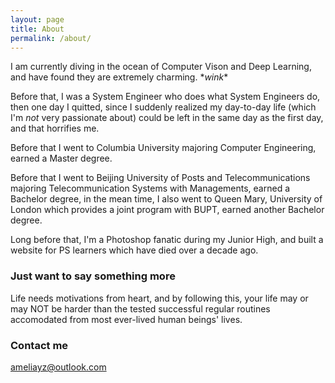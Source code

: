 ```yaml
---
layout: page
title: About
permalink: /about/
---
```


I am currently diving in the ocean of Computer Vison and Deep Learning, and have found they are extremely charming. \**wink*\* 

Before that, I was a System Engineer who does what System Engineers do, then one day I quitted, since I suddenly realized my day-to-day life (which I'm *not* very passionate about) could be left in the same day as the first day, and that horrifies me. 

Before that I went to Columbia University majoring Computer Engineering, earned a Master degree.

Before that I went to Beijing University of Posts and Telecommunications majoring Telecommunication Systems with Managements, earned a Bachelor degree, in the mean time, I also went to Queen Mary, University of London which provides a joint program with BUPT, earned another Bachelor degree.

Long before that, I'm a Photoshop fanatic during my Junior High, and built a website for PS learners which have died over a decade ago. 


### Just want to say something more

Life needs motivations from heart, and by following this, your life may or may NOT be harder than the tested successful regular routines accomodated from most ever-lived human beings' lives.

### Contact me

[ameliayz@outlook.com](mailto:ameliayz@outlook.com)